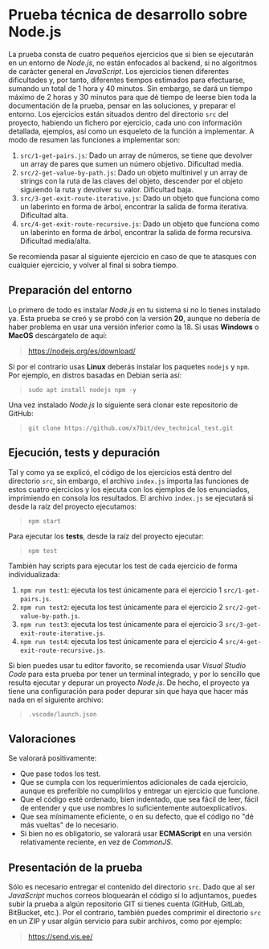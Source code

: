 # Prueba técnica de desarrollo sobre Node.js

La prueba consta de cuatro pequeños ejercicios que si bien se ejecutarán en un entorno de *Node.js*, no están enfocados al backend, si no algoritmos de carácter general en *JavaScript*. Los ejercicios tienen diferentes dificultades y, por tanto, diferentes tiempos estimados para efectuarse, sumando un total de 1 hora y 40 minutos. Sin embargo, se dará un tiempo máximo de 2 horas y 30 minutos para que dé tiempo de leerse bien toda la documentación de la prueba, pensar en las soluciones, y preparar el entorno. Los ejercicios están situados dentro del directorio `src` del proyecto, habiendo un fichero por ejercicio, cada uno con información detallada, ejemplos, así como un esqueleto de la función a implementar. A modo de resumen las funciones a implementar son:

1. `src/1-get-pairs.js`: Dado un array de números, se tiene que devolver un array de pares que sumen un número objetivo. Dificultad media.
1. `src/2-get-value-by-path.js`: Dado un objeto multinivel y un array de strings con la ruta de las claves del objeto, descender por el objeto siguiendo la ruta y devolver su valor. Dificultad baja.
1. `src/3-get-exit-route-iterative.js`: Dado un objeto que funciona como un laberinto en forma de árbol, encontrar la salida de forma iterativa. Dificultad alta.
1. `src/4-get-exit-route-recursive.js`: Dado un objeto que funciona como un laberinto en forma de árbol, encontrar la salida de forma recursiva. Dificultad media/alta.

Se recomienda pasar al siguiente ejercicio en caso de que te atasques con cualquier ejercicio, y volver al final si sobra tiempo.

## Preparación del entorno

Lo primero de todo es instalar *Node.js* en tu sistema si no lo tienes instalado ya. Esta prueba se creó y se probó con la versión **20**, aunque no debería de haber problema en usar una versión inferior como la 18. Si usas **Windows** o **MacOS** descárgatelo de aquí:

> https://nodejs.org/es/download/

Si por el contrario usas **Linux** deberás instalar los paquetes `nodejs` y `npm`. Por ejemplo, en distros basadas en Debian sería así:

> `sudo apt install nodejs npm -y`

Una vez instalado *Node.js* lo siguiente será clonar este repositorio de GitHub:

> `git clone https://github.com/x7bit/dev_technical_test.git`

## Ejecución, tests y depuración

Tal y como ya se explicó, el código de los ejercicios está dentro del directorio `src`, sin embargo, el archivo `index.js` importa las funciones de estos cuatro ejercicios y los ejecuta con los ejemplos de los enunciados, imprimiendo en consola los resultados. El archivo `index.js` se ejecutará si desde la raíz del proyecto ejecutamos:

> `npm start`

Para ejecutar los **tests**, desde la raíz del proyecto ejecutar:

> `npm test`

También hay scripts para ejecutar los test de cada ejercicio de forma individualizada:

1. `npm run test1`: ejecuta los test únicamente para el ejercicio 1 `src/1-get-pairs.js`.
1. `npm run test2`: ejecuta los test únicamente para el ejercicio 2 `src/2-get-value-by-path.js`.
1. `npm run test3`: ejecuta los test únicamente para el ejercicio 3 `src/3-get-exit-route-iterative.js`.
1. `npm run test4`: ejecuta los test únicamente para el ejercicio 4 `src/4-get-exit-route-recursive.js`.

Si bien puedes usar tu editor favorito, se recomienda usar *Visual Studio Code* para esta prueba por tener un terminal integrado, y por lo sencillo que resulta ejecutar y depurar un proyecto *Node.js*. De hecho, el proyecto ya tiene una configuración para poder depurar sin que haya que hacer más nada en el siguiente archivo:

> `.vscode/launch.json`

## Valoraciones

Se valorará positivamente:

- Que pase todos los test.
- Que se cumpla con los requerimientos adicionales de cada ejercicio, aunque es preferible no cumplirlos y entregar un ejercicio que funcione.
- Que el código esté ordenado, bien indentado, que sea fácil de leer, fácil de entender y que use nombres lo suficientemente autoexplicativos.
- Que sea mínimamente eficiente, o en su defecto, que el código no "dé más vueltas" de lo necesario.
- Si bien no es obligatorio, se valorará usar **ECMAScript** en una versión relativamente reciente, en vez de *CommonJS*.

## Presentación de la prueba

Sólo es necesario entregar el contenido del directorio `src`. Dado que al ser *JavaScript* muchos correos bloquearán el código si lo adjuntamos, puedes subir la prueba a algún repositorio GIT si tienes cuenta (GitHub, GitLab, BitBucket, etc.). Por el contrario, también puedes comprimir el directorio `src` en un ZIP y usar algún servicio para subir archivos, como por ejemplo:

> https://send.vis.ee/
